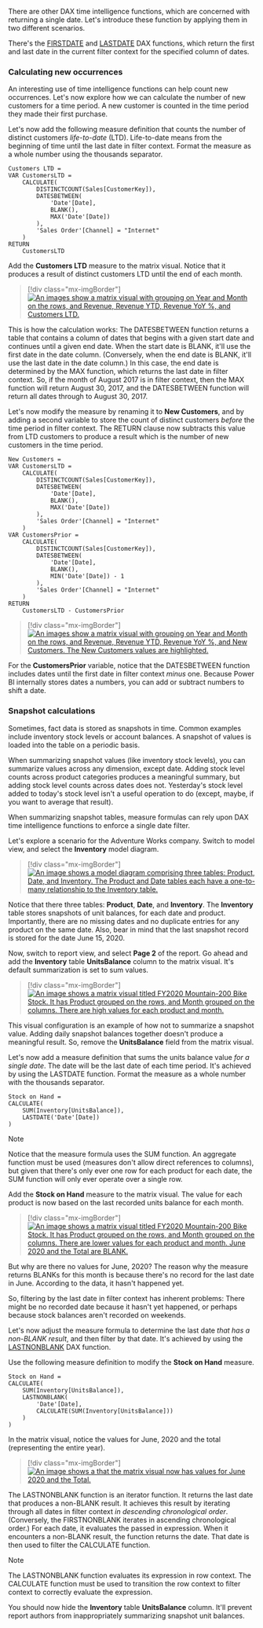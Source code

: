 There are other DAX time intelligence functions, which are concerned with returning a single date. Let's introduce these function by applying them in two different scenarios.

There's the [FIRSTDATE](https://docs.microsoft.com/dax/firstdate-function-dax/?azure-portal=true) and [LASTDATE](https://docs.microsoft.com/dax/lastdate-function-dax/?azure-portal=true) DAX functions, which return the first and last date in the current filter context for the specified column of dates.

### Calculating new occurrences

An interesting use of time intelligence functions can help count new occurrences. Let's now explore how we can calculate the number of new customers for a time period. A new customer is counted in the time period they made their first purchase.

Let's now add the following measure definition that counts the number of distinct customers *life-to-date* (LTD). Life-to-date means from the beginning of time until the last date in filter context. Format the measure as a whole number using the thousands separator.

```dax
Customers LTD =
VAR CustomersLTD =
	CALCULATE(
		DISTINCTCOUNT(Sales[CustomerKey]),
		DATESBETWEEN(
			'Date'[Date],
			BLANK(),
			MAX('Date'[Date])
		),
		'Sales Order'[Channel] = "Internet"
	)
RETURN
	CustomersLTD
```

Add the **Customers LTD** measure to the matrix visual. Notice that it produces a result of distinct customers LTD until the end of each month.

> [!div class="mx-imgBorder"]
> [![An images show a matrix visual with grouping on Year and Month on the rows, and Revenue, Revenue YTD, Revenue YoY %, and Customers LTD.](../media/dax-matrix-customers-ltd-ssm.png)](../media/dax-matrix-customers-ltd-ssm.png#lightbox)

This is how the calculation works: The DATESBETWEEN function returns a table that contains a column of dates that begins with a given start date and continues until a given end date. When the start date is BLANK, it'll use the first date in the date column. (Conversely, when the end date is BLANK, it'll use the last date in the date column.) In this case, the end date is determined by the MAX function, which returns the last date in filter context. So, if the month of August 2017 is in filter context, then the MAX function will return August 30, 2017, and the DATESBETWEEN function will return all dates through to August 30, 2017.

Let's now modify the measure by renaming it to **New Customers**, and by adding a second variable to store the count of distinct customers *before* the time period in filter context. The RETURN clause now subtracts this value from LTD customers to produce a result which is the number of new customers in the time period.

```dax
New Customers =
VAR CustomersLTD =
	CALCULATE(
		DISTINCTCOUNT(Sales[CustomerKey]),
		DATESBETWEEN(
			'Date'[Date],
			BLANK(),
			MAX('Date'[Date])
		),
		'Sales Order'[Channel] = "Internet"
	)
VAR CustomersPrior =
	CALCULATE(
		DISTINCTCOUNT(Sales[CustomerKey]),
		DATESBETWEEN(
			'Date'[Date],
			BLANK(),
			MIN('Date'[Date]) - 1
		),
		'Sales Order'[Channel] = "Internet"
	)
RETURN
	CustomersLTD - CustomersPrior
```

> [!div class="mx-imgBorder"]
> [![An images show a matrix visual with grouping on Year and Month on the rows, and Revenue, Revenue YTD, Revenue YoY %, and New Customers. The New Customers values are highlighted.](../media/dax-matrix-new-customers-ssm.png)](../media/dax-matrix-new-customers-ssm.png#lightbox)

For the **CustomersPrior** variable, notice that the DATESBETWEEN function includes dates until the first date in filter context *minus* one. Because Power BI internally stores dates a numbers, you can add or subtract numbers to shift a date.

### Snapshot calculations

Sometimes, fact data is stored as snapshots in time. Common examples include inventory stock levels or account balances. A snapshot of values is loaded into the table on a periodic basis.

When summarizing snapshot values (like inventory stock levels), you can summarize values across any dimension, except date. Adding stock level counts across product categories produces a meaningful summary, but adding stock level counts across dates does not. Yesterday's stock level added to today's stock level isn't a useful operation to do (except, maybe, if you want to average that result).

When summarizing snapshot tables, measure formulas can rely upon DAX time intelligence functions to enforce a single date filter.

Let's explore a scenario for the Adventure Works company. Switch to model view, and select the **Inventory** model diagram.

> [!div class="mx-imgBorder"]
> [![An image shows a model diagram comprising three tables: Product, Date, and Inventory. The Product and Date tables each have a one-to-many relationship to the Inventory table.](../media/dax-model-diagram-inventory-ss.png)](../media/dax-model-diagram-inventory-ss.png#lightbox)

Notice that there three tables: **Product**, **Date**, and **Inventory**. The **Inventory** table stores snapshots of unit balances, for each date and product. Importantly, there are no missing dates and no duplicate entries for any product on the same date. Also, bear in mind that the last snapshot record is stored for the date June 15, 2020.

Now, switch to report view, and select **Page 2** of the report. Go ahead and add the **Inventory** table **UnitsBalance** column to the matrix visual. It's default summarization is set to sum values.

> [!div class="mx-imgBorder"]
> [![An image shows a matrix visual titled FY2020 Mountain-200 Bike Stock. It has Product grouped on the rows, and Month grouped on the columns. There are high values for each product and month.](../media/dax-matrix-mountain-200-bike-stock-1-ss.png)](../media/dax-matrix-mountain-200-bike-stock-1-ss.png#lightbox)

This visual configuration is an example of how not to summarize a snapshot value. Adding daily snapshot balances together doesn't produce a meaningful result. So, remove the **UnitsBalance** field from the matrix visual.

Let's now add a measure definition that sums the units balance value *for a single date*. The date will be the last date of each time period. It's achieved by using the LASTDATE function. Format the measure as a whole number with the thousands separator.

```dax
Stock on Hand =
CALCULATE(
	SUM(Inventory[UnitsBalance]),
	LASTDATE('Date'[Date])
)
```

> [!NOTE]
> Notice that the measure formula uses the SUM function. An aggregate function must be used (measures don't allow direct references to columns), but given that there's only ever one row for each product for each date, the SUM function will only ever operate over a single row.

Add the **Stock on Hand** measure to the matrix visual. The value for each product is now based on the last recorded units balance for each month.

> [!div class="mx-imgBorder"]
> [![An image shows a matrix visual titled FY2020 Mountain-200 Bike Stock. It has Product grouped on the rows, and Month grouped on the columns. There are lower values for each product and month. June 2020 and the Total are BLANK.](../media/dax-matrix-mountain-200-bike-stock-2-ss.png)](../media/dax-matrix-mountain-200-bike-stock-2-ss.png#lightbox)

But why are there no values for June, 2020? The reason why the measure returns BLANKs for this month is because there's no record for the last date in June. According to the data, it hasn't happened yet.

So, filtering by the last date in filter context has inherent problems: There might be no recorded date because it hasn't yet happened, or perhaps because stock balances aren't recorded on weekends.

Let's now adjust the measure formula to determine the last date *that has a non-BLANK result*, and then filter by that date. It's achieved by using the [LASTNONBLANK](https://docs.microsoft.com/dax/lastnonblank-function-dax/?azure-portal=true) DAX function.

Use the following measure definition to modify the **Stock on Hand** measure.

```dax
Stock on Hand =
CALCULATE(
	SUM(Inventory[UnitsBalance]),
	LASTNONBLANK(
		'Date'[Date],
		CALCULATE(SUM(Inventory[UnitsBalance]))
	)
)
```

In the matrix visual, notice the values for June, 2020 and the total (representing the entire year).

> [!div class="mx-imgBorder"]
> [![An image shows a that the matrix visual now has values for June 2020 and the Total.](../media/dax-matrix-mountain-200-bike-stock-2020-june-ssm.png)](../media/dax-matrix-mountain-200-bike-stock-2020-june-ssm.png#lightbox)

The LASTNONBLANK function is an iterator function. It returns the last date that produces a non-BLANK result. It achieves this result by iterating through all dates in filter context *in descending chronological order*. (Conversely, the FIRSTNONBLANK iterates in ascending chronological order.) For each date, it evaluates the passed in expression. When it encounters a non-BLANK result, the function returns the date. That date is then used to filter the CALCULATE function.

> [!NOTE]
> The LASTNONBLANK function evaluates its expression in row context. The CALCULATE function must be used to transition the row context to filter context to correctly evaluate the expression.

You should now hide the **Inventory** table **UnitsBalance** column. It'll prevent report authors from inappropriately summarizing snapshot unit balances.
